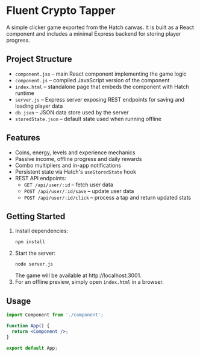 # Fluent Crypto Tapper

A simple clicker game exported from the Hatch canvas. It is built as a React component and includes a minimal Express backend for storing player progress.

## Project Structure
- `component.jsx` – main React component implementing the game logic
- `component.js` – compiled JavaScript version of the component
- `index.html` – standalone page that embeds the component with Hatch runtime
- `server.js` – Express server exposing REST endpoints for saving and loading player data
- `db.json` – JSON data store used by the server
- `storedState.json` – default state used when running offline

## Features
- Coins, energy, levels and experience mechanics
- Passive income, offline progress and daily rewards
- Combo multipliers and in-app notifications
- Persistent state via Hatch's `useStoredState` hook
- REST API endpoints:
  - `GET /api/user/:id` – fetch user data
  - `POST /api/user/:id/save` – update user data
  - `POST /api/user/:id/click` – process a tap and return updated stats

## Getting Started
1. Install dependencies:
   ```
   npm install
   ```
2. Start the server:
   ```
   node server.js
   ```
   The game will be available at http://localhost:3001.
3. For an offline preview, simply open `index.html` in a browser.

## Usage
```jsx
import Component from './component';

function App() {
  return <Component />;
}

export default App;
```
